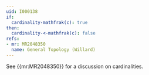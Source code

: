 ```yaml
---
uid: I000138
if:
  cardinality-mathfrak(c): true
then:
  cardinality-<-mathfrak(c): false
refs:
- mr: MR2048350
  name: General Topology (Willard)
---
```

See {{mr:MR2048350}} for a discussion on cardinalities.
